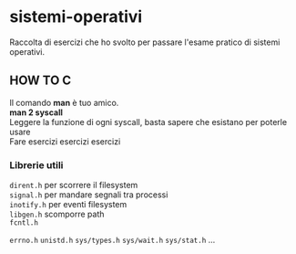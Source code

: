 # sistemi-operativi
Raccolta di esercizi che ho svolto per passare l'esame pratico di sistemi operativi.

## HOW TO C
Il comando **man** è tuo amico.\
**man 2 syscall**\
Leggere la funzione di ogni syscall, basta sapere che esistano per poterle usare\
Fare esercizi esercizi esercizi 

### Librerie utili
`dirent.h` per scorrere il filesystem\
`signal.h` per mandare segnali tra processi\
`inotify.h` per eventi filesystem\
`libgen.h` scomporre path\
`fcntl.h`

`errno.h`
`unistd.h`
`sys/types.h`
`sys/wait.h`
`sys/stat.h`
...
